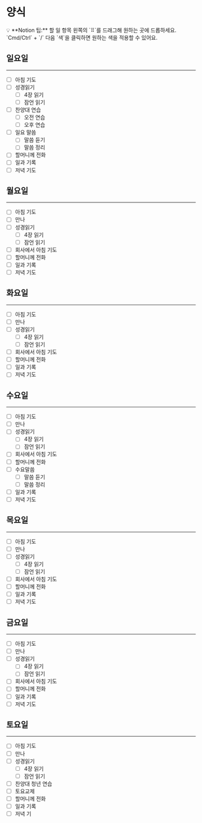 # 양식

<aside>
💡 **Notion 팁:** 할 일 항목 왼쪽의 `⠿`를 드래그해 원하는 곳에 드롭하세요. `Cmd/Ctrl` + `/`  다음 `색`을 클릭하면 원하는 색을 적용할 수 있어요.

</aside>

## 일요일

---

- [ ]  아침 기도
- [ ]  성경읽기
    - [ ]  4장 읽기
    - [ ]  잠언 읽기
- [ ]  찬양대 연습
    - [ ]  오전 연습
    - [ ]  오후 연습
- [ ]  일요 말씀
    - [ ]  말씀 듣기
    - [ ]  말씀 정리
- [ ]  할머니께 전화
- [ ]  일과 기록
- [ ]  저녁 기도

## 월요일

---

- [ ]  아침 기도
- [ ]  만나
- [ ]  성경읽기
    - [ ]  4장 읽기
    - [ ]  잠언 읽기
- [ ]  회사에서 아침 기도
- [ ]  할머니께 전화
- [ ]  일과 기록
- [ ]  저녁 기도

## 화요일

---

- [ ]  아침 기도
- [ ]  만나
- [ ]  성경읽기
    - [ ]  4장 읽기
    - [ ]  잠언 읽기
- [ ]  회사에서 아침 기도
- [ ]  할머니께 전화
- [ ]  일과 기록
- [ ]  저녁 기도

## 수요일

---

- [ ]  아침 기도
- [ ]  만나
- [ ]  성경읽기
    - [ ]  4장 읽기
    - [ ]  잠언 읽기
- [ ]  회사에서 아침 기도
- [ ]  할머니께 전화
- [ ]  수요말씀
    - [ ]  말씀 듣기
    - [ ]  말씀 정리
- [ ]  일과 기록
- [ ]  저녁 기도

## 목요일

---

- [ ]  아침 기도
- [ ]  만나
- [ ]  성경읽기
    - [ ]  4장 읽기
    - [ ]  잠언 읽기
- [ ]  회사에서 아침 기도
- [ ]  할머니께 전화
- [ ]  일과 기록
- [ ]  저녁 기도

## 금요일

---

- [ ]  아침 기도
- [ ]  만나
- [ ]  성경읽기
    - [ ]  4장 읽기
    - [ ]  잠언 읽기
- [ ]  회사에서 아침 기도
- [ ]  할머니께 전화
- [ ]  일과 기록
- [ ]  저녁 기도

## 토요일

---

- [ ]  아침 기도
- [ ]  만나
- [ ]  성경읽기
    - [ ]  4장 읽기
    - [ ]  잠언 읽기
- [ ]  찬양대 청년 연습
- [ ]  토요교제
- [ ]  할머니께 전화
- [ ]  일과 기록
- [ ]  저녁 기